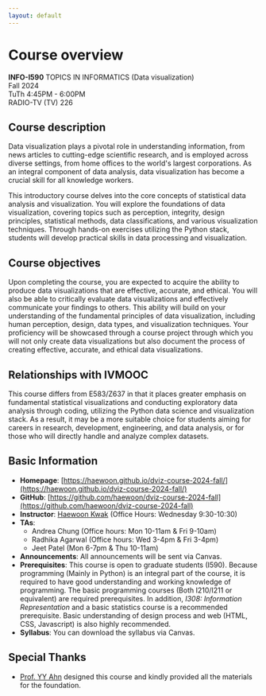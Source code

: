 ```yaml
---
layout: default
---
```


# Course overview

**INFO-I590** TOPICS IN INFORMATICS (Data visualization) <br/>
Fall 2024<br/>
TuTh 4:45PM - 6:00PM<br/>
RADIO-TV (TV) 226

## Course description 

Data visualization plays a pivotal role in understanding information, from news
articles to cutting-edge scientific research, and is employed across diverse
settings, from home offices to the world's largest corporations. As an integral
component of data analysis, data visualization has become a crucial skill for
all knowledge workers.

This introductory course delves into the core concepts of statistical data
analysis and visualization. You will explore the foundations of data
visualization, covering topics such as perception, integrity, design principles,
statistical methods, data classifications, and various visualization techniques.
Through hands-on exercises utilizing the Python stack, students will develop
practical skills in data processing and visualization.


## Course objectives

Upon completing the course, you are expected to acquire the ability to produce
data visualizations that are effective, accurate, and ethical.  You will also
be able to critically evaluate data visualizations and effectively communicate
your findings to others.  This ability will build on your understanding of the
fundamental principles of data visualization, including human perception,
design, data types, and visualization techniques.  Your proficiency will be
showcased through a course project through which you will not only create data
visualizations but also document the process of creating effective, accurate,
and ethical data visualizations.

## Relationships with IVMOOC

This course differs from E583/Z637 in that it places greater emphasis on
fundamental statistical visualizations and conducting exploratory data analysis
through coding, utilizing the Python data science and visualization stack. As a
result, it may be a more suitable choice for students aiming for careers in
research, development, engineering, and data analysis, or for those who will
directly handle and analyze complex datasets.

## Basic Information

- **Homepage**: [https://haewoon.github.io/dviz-course-2024-fall/](https://haewoon.github.io/dviz-course-2024-fall/)
- **GitHub**: [https://github.com/haewoon/dviz-course-2024-fall](https://github.com/haewoon/dviz-course-2024-fall)
- **Instructor**: [Haewoon Kwak](http://soda-labo.github.io) (Office Hours: Wednesday 9:30-10:30) 
- **TAs**: 
    - Andrea Chung (Office hours: Mon 10-11am & Fri 9-10am)
    - Radhika Agarwal (Office hours: Wed 3-4pm & Fri 3-4pm)
    - Jeet Patel (Mon 6-7pm & Thu 10-11am)
- **Announcements**: All announcements will be sent via Canvas. 
- **Prerequisites**: This course is open to graduate students (I590). Because programming (Mainly in Python) is an integral part of the course, it is required to have good understanding and working knowledge of programming. The basic programming courses (Both I210/I211 or equivalent) are required prerequisites. In addition, *I308: Information Representation* and a basic statistics course is a recommended prerequisite. Basic understanding of design process and web (HTML, CSS, Javascript) is also highly recommended.
- **Syllabus**: You can download the syllabus via Canvas. 

## Special Thanks

- [Prof. YY Ahn](https://yongyeol.com) designed this course and kindly provided all the materials for the foundation.  


